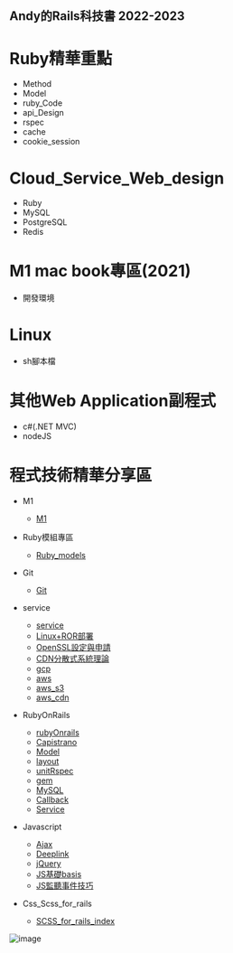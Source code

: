 ## Andy的Rails科技書 2022-2023  

# Ruby精華重點 
* Method
* Model
* ruby_Code
* api_Design
* rspec
* cache
* cookie_session 

# Cloud_Service_Web_design
* Ruby
* MySQL 
* PostgreSQL
* Redis

# M1 mac book專區(2021)
* 開發環境

# Linux
* sh腳本檔

# 其他Web Application副程式
* c#(.NET MVC)
* nodeJS
 
# 程式技術精華分享區
* M1 
    * [M1](m1/index.md)

* Ruby模組專區 
    * [Ruby_models](coding_tool_models/file_zip/)

* Git  
    * [Git](git/index.md)

* service 
    * [service](service/index.md)  
    * [Linux+ROR部署](service/nginx_rails.md) 
    * [OpenSSL設定與申請](service/openssl.md)     
    * [CDN分散式系統理論](service/cdn.md)
    * [gcp](service/gcp/sql.md)     
    * [aws](service/aws.md)    
    * [aws_s3](service/aws/s3.md)     
    * [aws_cdn](service/aws/cdn.md)

* RubyOnRails      
    * [rubyOnrails](rubyOnrails/index.md)
    * [Capistrano](rubyOnrails/capistrano_ruby_auth.md)
    * [Model](rubyOnrails/model.rb)
    * [layout](rubyOnrails/layout.scss) 
    * [unitRspec](rubyOnrails/unitRspec/index.md)  
    * [gem](rubyOnrails/shipping/braintree.md)   
    * [MySQL](rubyOnrails/db.rb)    
    * [Callback](rubyOnrails/callback.md) 
    * [Service](rubyOnrails/service/api.rb)

* Javascript 
    * [Ajax](javascript/ajax.js) 
    * [Deeplink](javascript/deeplink.js)   
    * [jQuery](javascript/jquery_basis.js)
    * [JS基礎basis](javascript/javascript_basis.js)
    * [JS監聽事件技巧](javascript/onevent_voice.js)
 
* Css_Scss_for_rails
    * [SCSS_for_rails_index](css/scss_for_rails/index.scss)

![image](code_love.png) 
